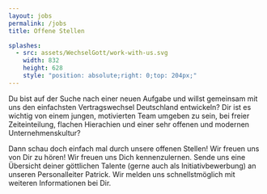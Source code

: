```yaml
---
layout: jobs
permalink: /jobs
title: Offene Stellen

splashes:
  - src: assets/WechselGott/work-with-us.svg
    width: 832 
    height: 628 
    style: "position: absolute;right: 0;top: 204px;"
---
```


Du bist auf der Suche nach einer neuen Aufgabe und willst gemeinsam mit uns den einfachsten Vertragswechsel Deutschland
entwickeln? Dir ist es wichtig von einem jungen, motivierten Team umgeben zu sein, bei freier Zeiteinteilung, flachen
Hierachien und einer sehr offenen und modernen Unternehmenskultur?

Dann schau doch einfach mal durch unsere offenen Stellen! Wir freuen uns von Dir zu hören! Wir freuen uns Dich
kennenzulernen. Sende uns eine Übersicht deiner göttlichen Talente (gerne auch als Initiativbewerbung) an unseren
Personalleiter Patrick. Wir melden uns schnellstmöglich mit weiteren Informationen bei Dir.
